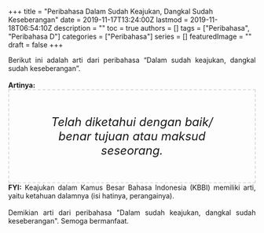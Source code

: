 +++
title = "Peribahasa Dalam Sudah Keajukan, Dangkal Sudah Keseberangan"
date = 2019-11-17T13:24:00Z
lastmod = 2019-11-18T06:54:10Z
description = ""
toc = true
authors = []
tags = ["Peribahasa", "Peribahasa D"]
categories = ["Peribahasa"]
series = []
featuredImage = ""
draft = false
+++

<div dir="ltr" style="text-align: left;" trbidi="on"><div style="text-align: justify;">Berikut ini adalah arti dari peribahasa “Dalam sudah keajukan, dangkal sudah keseberangan”.</div><br /><div style="text-align: justify;"><b>Artinya:</b></div><div style="border: 2px dashed #ddd; font-size: 24px; height: auto; margin: 0 auto; padding: 50px; text-align: center; width: auto;"><i>Telah diketahui dengan baik/ benar tujuan atau maksud seseorang.</i></div><div style="text-align: justify;"><b>FYI:</b> Keajukan dalam Kamus Besar Bahasa Indonesia (KBBI) memiliki arti, yaitu ketahuan dalamnya (isi hatinya, perangainya).</div><br /><div style="text-align: justify;">Demikian arti dari peribahasa "Dalam sudah keajukan, dangkal sudah keseberangan". Semoga bermanfaat.</div></div>
